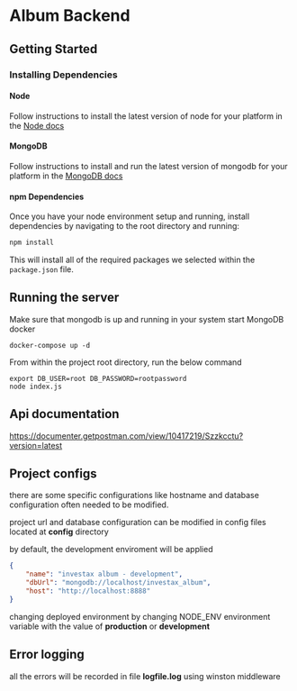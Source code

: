 # Album Backend

## Getting Started

### Installing Dependencies

#### Node 
Follow instructions to install the latest version of node for your platform in the [Node docs](https://nodejs.org/en/)
#### MongoDB

Follow instructions to install and run the latest version of mongodb for your platform in the [MongoDB docs](https://docs.mongodb.com/manual/installation/)

#### npm Dependencies

Once you have your node environment setup and running, install dependencies by navigating to the root directory and running:

```bash
npm install
```

This will install all of the required packages we selected within the `package.json` file.

## Running the server
Make sure that mongodb is up and running in your system
start MongoDB docker
```
docker-compose up -d
```

From within the project root directory, run the below command
```
export DB_USER=root DB_PASSWORD=rootpassword
node index.js
```

## Api documentation

https://documenter.getpostman.com/view/10417219/Szzkcctu?version=latest

## Project configs
there are some specific configurations like hostname and database configuration often needed to be modified. 

project url and database configuration can be modified in config files located at **config** directory

by default, the development enviroment will be applied

```json
{
    "name": "investax album - development",
    "dbUrl": "mongodb://localhost/investax_album",
    "host": "http://localhost:8888"
}
```

changing deployed environment by changing NODE_ENV environment variable with the value of **production** or **development**
## Error logging

all the errors will be recorded in file **logfile.log** using winston middleware

